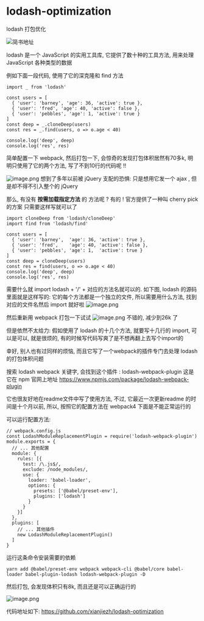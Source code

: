 # lodash-optimization
lodash 打包优化

![简书地址](https://www.jianshu.com/p/f03ff4f3a8b3)

lodash 是一个 JavaScript 的实用工具库, 它提供了数十种的工具方法, 用来处理 JavaScript 各种类型的数据

例如下面一段代码, 使用了它的深克隆和 find 方法
```
import _ from 'lodash'

const users = [
  { 'user': 'barney', 'age': 36, 'active': true },
  { 'user': 'fred', 'age': 40, 'active': false },
  { 'user': 'pebbles', 'age': 1, 'active': true }
]
const deep = _.cloneDeep(users)
const res = _.find(users, o => o.age < 40)

console.log('deep', deep)
console.log('res', res)
```
简单配置一下 webpack, 然后打包一下, 会惊奇的发现打包体积居然有70多k, 明明只使用了它的两个方法,  写了不到10行的代码呢 !!

![image.png](https://upload-images.jianshu.io/upload_images/8004024-7d6cf1a547d4598b.png?imageMogr2/auto-orient/strip%7CimageView2/2/w/1240)
想到了多年以前被 jQuery 支配的恐惧: 只是想用它发一个 ajax , 但是却不得不引入整个的 jQuery 

那么, 有没有 **按需加载指定方法** 的 方法呢 ? 
有的 !
官方提供了一种叫 cherry pick 的方案
只需要这样写就可以了
```
import cloneDeep from 'lodash/cloneDeep'
import find from 'lodash/find'

const users = [
  { 'user': 'barney',  'age': 36, 'active': true },
  { 'user': 'fred',    'age': 40, 'active': false },
  { 'user': 'pebbles', 'age': 1,  'active': true }
]
const deep = cloneDeep(users)
const res = find(users, o => o.age < 40)
console.log('deep', deep)
console.log('res', res)
```
需要什么就 import lodash + '/' + 对应的方法名就可以的. 如下图, lodash 的源码里面就是这样写的: 它的每个方法都是一个独立的文件, 所以需要用什么方法, 找到对应的文件名然后 import 就好啦
![image.png](https://upload-images.jianshu.io/upload_images/8004024-18fbb814c78ff0cc.png?imageMogr2/auto-orient/strip%7CimageView2/2/w/1240)

然后重新用 webpack 打包一下试试
![image.png](https://upload-images.jianshu.io/upload_images/8004024-9a4ad4d0dec3316e.png?imageMogr2/auto-orient/strip%7CimageView2/2/w/1240)
不错的, 减少到26k 了

但是依然不太给力: 假如使用了 lodash 的十几个方法, 就要写十几行的 import, 可以是可以, 就是很烦的, 有的时候写代码写爽了是不想再翻上去写个import的

幸好, 别人也有过同样的烦恼, 而且它写了一个webpack的插件专门去处理 lodash 的打包体积问题

搜索 lodash webpack 关键字, 会找到这个插件 : lodash-webpack-plugin
这是它在 npm 官网上地址 https://www.npmjs.com/package/lodash-webpack-plugin

它也很友好地在readme文件中写了使用方法, 不过, 它最近一次更新readme 的时间是十个月以前, 所以, 按照它的配置方法在 webpack4 下面是不能正常运行的 
 
可以运行配置方法:
```
// webpack.config.js
const LodashModuleReplacementPlugin = require('lodash-webpack-plugin')
module.exports = {
  // ... 其他配置
  module: {
    rules: [{
      test: /\.js$/,
      exclude: /node_modules/,
      use: {
        loader: 'babel-loader',
        options: {
          presets: ['@babel/preset-env'],
          plugins: ['lodash']
        }
      }
    }]
  },
  plugins: [
    // ... 其他插件
    new LodashModuleReplacementPlugin()
  ]
}
```
运行这条命令安装需要的依赖
```
yarn add @babel/preset-env webpack webpack-cli @babel/core babel-loader babel-plugin-lodash lodash-webpack-plugin -D
```
然后打包, 会发现体积只有8k, 而且还是可以正确运行的

![image.png](https://upload-images.jianshu.io/upload_images/8004024-c8336fe397dc99e0.png?imageMogr2/auto-orient/strip%7CimageView2/2/w/1240)

代码地址如下: 
https://github.com/xianjiezh/lodash-optimization
